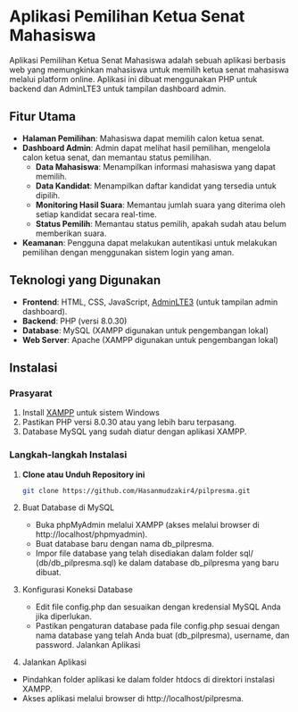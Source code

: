 # Aplikasi Pemilihan Ketua Senat Mahasiswa

Aplikasi Pemilihan Ketua Senat Mahasiswa adalah sebuah aplikasi berbasis web yang memungkinkan mahasiswa untuk memilih ketua senat mahasiswa melalui platform online. Aplikasi ini dibuat menggunakan PHP untuk backend dan AdminLTE3 untuk tampilan dashboard admin.

## Fitur Utama

- **Halaman Pemilihan**: Mahasiswa dapat memilih calon ketua senat.
- **Dashboard Admin**: Admin dapat melihat hasil pemilihan, mengelola calon ketua senat, dan memantau status pemilihan.
   - **Data Mahasiswa**: Menampilkan informasi mahasiswa yang dapat memilih.
   - **Data Kandidat**: Menampilkan daftar kandidat yang tersedia untuk dipilih.
   - **Monitoring Hasil Suara**: Memantau jumlah suara yang diterima oleh setiap kandidat secara real-time.
   - **Status Pemilih**: Memantau status pemilih, apakah sudah atau belum memberikan suara.
- **Keamanan**: Pengguna dapat melakukan autentikasi untuk melakukan pemilihan dengan menggunakan sistem login yang aman.

## Teknologi yang Digunakan

- **Frontend**: HTML, CSS, JavaScript, [AdminLTE3](https://adminlte.io/) (untuk tampilan admin dashboard).
- **Backend**: PHP (versi 8.0.30)
- **Database**: MySQL (XAMPP digunakan untuk pengembangan lokal)
- **Web Server**: Apache (XAMPP digunakan untuk pengembangan lokal)

## Instalasi

### Prasyarat
1. Install [XAMPP](https://www.apachefriends.org/download.html) untuk sistem Windows 
2. Pastikan PHP versi 8.0.30 atau yang lebih baru terpasang.
3. Database MySQL yang sudah diatur dengan aplikasi XAMPP.

### Langkah-langkah Instalasi

1. **Clone atau Unduh Repository ini**
   
   ```bash
   git clone https://github.com/Hasanmudzakir4/pilpresma.git

2. Buat Database di MySQL
   - Buka phpMyAdmin melalui XAMPP (akses melalui browser di http://localhost/phpmyadmin).
   - Buat database baru dengan nama db_pilpresma.
   - Impor file database yang telah disediakan dalam folder sql/ (db/db_pilpresma.sql) ke dalam database db_pilpresma yang baru dibuat.

3. Konfigurasi Koneksi Database
   - Edit file config.php dan sesuaikan dengan kredensial MySQL Anda jika diperlukan.
   - Pastikan pengaturan database pada file config.php sesuai dengan nama database yang telah Anda buat (db_pilpresma), username, dan password.
Jalankan Aplikasi

4.  Jalankan Aplikasi
   - Pindahkan folder aplikasi ke dalam folder htdocs di direktori instalasi XAMPP.
   - Akses aplikasi melalui browser di http://localhost/pilpresma.
